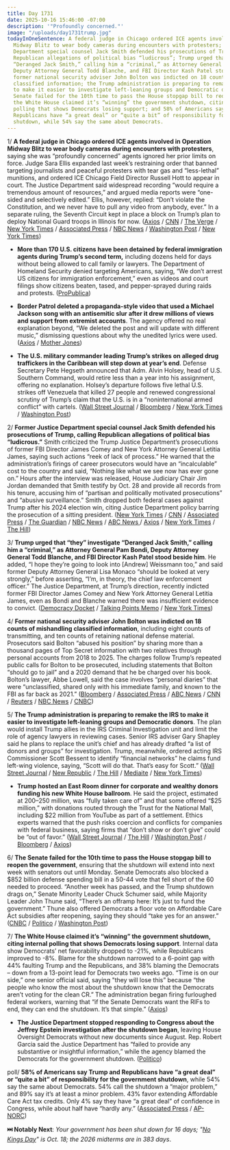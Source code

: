 ```yaml
---
title: Day 1731
date: 2025-10-16 15:46:00 -07:00
description: '"Profoundly concerned."'
image: "/uploads/day1731trump.jpg"
todayInOneSentence: A federal judge in Chicago ordered ICE agents involved in Operation
  Midway Blitz to wear body cameras during encounters with protesters; former Justice
  Department special counsel Jack Smith defended his prosecutions of Trump, calling
  Republican allegations of political bias “ludicrous”; Trump urged that “they” investigate
  “Deranged Jack Smith,” calling him a “criminal,” as Attorney General Pam Bondi,
  Deputy Attorney General Todd Blanche, and FBI Director Kash Patel stood beside him;
  former national security adviser John Bolton was indicted on 18 counts of mishandling
  classified information; the Trump administration is preparing to remake the IRS
  to make it easier to investigate left-leaning groups and Democratic donors; the
  Senate failed for the 10th time to pass the House stopgap bill to reopen the government;
  the White House claimed it’s “winning” the government shutdown, citing internal
  polling that shows Democrats losing support; and 58% of Americans say Trump and
  Republicans have “a great deal” or “quite a bit” of responsibility for the government
  shutdown, while 54% say the same about Democrats.
---
```


1/ **A federal judge in Chicago ordered ICE agents involved in Operation Midway Blitz to wear body cameras during encounters with protesters**, saying she was “profoundly concerned” agents ignored her prior limits on force. Judge Sara Ellis expanded last week’s restraining order that banned targeting journalists and peaceful protesters with tear gas and “less-lethal” munitions, and ordered ICE Chicago Field Director Russell Hott to appear in court. The Justice Department said widespread recording “would require a tremendous amount of resources,” and argued media reports were “one-sided and selectively edited.” Ellis, however, replied: “Don’t violate the Constitution, and we never have to pull any video from anybody, ever.” In a separate ruling, the Seventh Circuit kept in place a block on Trump’s plan to deploy National Guard troops in Illinois for now. ([Axios](https://www.axios.com/2025/10/16/chicago-ice-protests-immigration-body-cameras) / [CNN](https://www.cnn.com/2025/10/16/us/illinois-judge-trump-chicago-protesters) / [The Verge](https://www.theverge.com/news/801112/judge-orders-chicago-ice-agents-use-body-cams) / [New York Times](https://www.nytimes.com/2025/10/16/us/politics/chicago-immigration-agents-body-cameras.html) / [Associated Press](https://apnews.com/article/chicago-immigration-crackdown-judge-d5414dffbbd9380f95211c2c18d653d2) / [NBC News](https://www.nbcnews.com/news/us-news/judge-orders-federal-immigration-officers-chicago-wear-body-cameras-rcna238017) / [Washington Post](https://www.washingtonpost.com/politics/2025/10/16/illinois-chicago-national-guard-troops-trump/) / [New York Times](https://www.nytimes.com/2025/10/16/us/appeals-trump-national-guard-troops-illinois.html))

* **More than 170 U.S. citizens have been detained by federal immigration agents during Trump’s second term,** including dozens held for days without being allowed to call family or lawyers. The Department of Homeland Security denied targeting Americans, saying, “We don’t arrest US citizens for immigration enforcement,” even as videos and court filings show citizens beaten, tased, and pepper-sprayed during raids and protests. ([ProPublica](https://www.propublica.org/article/immigration-dhs-american-citizens-arrested-detained-against-will))

* **Border Patrol deleted a propaganda-style video that used a Michael Jackson song with an antisemitic slur after it drew millions of views and support from extremist accounts**. The agency offered no real explanation beyond, “We deleted the post and will update with different music,” dismissing questions about why the unedited lyrics were used. ([Axios](https://www.axios.com/2025/10/15/border-patrol-antisemitic-slur-michael-jackson-song) / [Mother Jones](https://www.motherjones.com/politics/2025/10/michael-jackson-border-patrol/))

* **The U.S. military commander leading Trump’s strikes on alleged drug traffickers in the Caribbean will step down at year’s end**. Defense Secretary Pete Hegseth announced that Adm. Alvin Holsey, head of U.S. Southern Command, would retire less than a year into his assignment, offering no explanation. Holsey’s departure follows five lethal U.S. strikes off Venezuela that killed 27 people and renewed congressional scrutiny of Trump’s claim that the U.S. is in a “noninternational armed conflict” with cartels. ([Wall Street Journal](https://www.wsj.com/politics/national-security/head-of-u-s-southern-command-to-step-down-at-years-end-2d3d66ed) / [Bloomberg](https://www.bloomberg.com/news/articles/2025-10-16/southcom-commander-alvin-holsey-is-said-to-have-resigned) / [New York Times](https://www.nytimes.com/2025/10/16/us/politics/southern-command-head-stepping-down.html) / [Washington Post](https://www.washingtonpost.com/national-security/2025/10/16/alvin-holsey-venezuela-hegseth-trump/))

2/ **Former Justice Department special counsel Jack Smith defended his prosecutions of Trump, calling Republican allegations of political bias “ludicrous.”** Smith criticized the Trump Justice Department’s prosecutions of former FBI Director James Comey and New York Attorney General Letitia James, saying such actions “reek of lack of process.” He warned that the administration’s firings of career prosecutors would have an “incalculable” cost to the country and said, “Nothing like what we see now has ever gone on.” Hours after the interview was released, House Judiciary Chair Jim Jordan demanded that Smith testify by Oct. 28 and provide all records from his tenure, accusing him of “partisan and politically motivated prosecutions” and “abusive surveillance.” Smith dropped both federal cases against Trump after his 2024 election win, citing Justice Department policy barring the prosecution of a sitting president. ([New York Times](https://www.nytimes.com/2025/10/14/us/politics/jack-smith-house-judiciary-committee.html) / [CNN](https://www.cnn.com/2025/10/14/politics/jack-smith-interview-special-counsel-justice-department-trump) / [Associated Press](https://apnews.com/article/trump-special-counsel-jack-smith-56133995b68849bdba21f65c95bc5e56) / [The Guardian](https://www.theguardian.com/us-news/2025/oct/15/jack-smith-defends-trump-prosecutions) / [NBC News](https://www.nbcnews.com/politics/justice-department/jack-smith-speaks-trump-administration-rare-interview-rcna237688) / [ABC News ](https://abcnews.go.com/Politics/house-judiciary-chairman-jim-jordan-calls-jack-smith/story?id=126518130)/ [Axios](https://www.axios.com/2025/10/14/jack-smith-subpoena-trump-january-6) / [New York Times](https://www.nytimes.com/2025/10/15/us/jack-smith-video-justice-connection.html) / [The Hill](https://thehill.com/homenews/administration/5557119-jack-smith-defends-trump-charges/))

3/ **Trump urged that “they” investigate “Deranged Jack Smith,” calling him a “criminal,” as Attorney General Pam Bondi, Deputy Attorney General Todd Blanche, and FBI Director Kash Patel stood beside him**. He added, “I hope they’re going to look into [Andrew] Weissmann too,” and said former Deputy Attorney General Lisa Monaco “should be looked at very strongly,” before asserting, “I’m, in theory, the chief law enforcement officer.” The Justice Department, at Trump’s direction, recently indicted former FBI Director James Comey and New York Attorney General Letitia James, even as Bondi and Blanche warned there was insufficient evidence to convict. ([Democracy Docket](https://www.democracydocket.com/news-alerts/trump-jack-smith-criminal-attorney-general-pam-bondi/) / [Talking Points Memo](https://talkingpointsmemo.com/morning-memo/in-oval-office-screed-trump-shows-whos-really-running-doj) / [New York Times](https://www.nytimes.com/2025/10/15/us/politics/trump-bondi-patel-blanche-oval-office.html))

4/ **Former national security adviser John Bolton was indicted on 18 counts of mishandling classified information**, including eight counts of transmitting, and ten counts of retaining national defense material. Prosecutors said Bolton “abused his position” by sharing more than a thousand pages of Top Secret information with two relatives through personal accounts from 2018 to 2025. The charges follow Trump’s repeated public calls for Bolton to be prosecuted, including statements that Bolton “should go to jail” and a 2020 demand that he be charged over his book. Bolton’s lawyer, Abbe Lowell, said the case involves “personal diaries” that were “unclassified, shared only with his immediate family, and known to the FBI as far back as 2021.” ([Bloomberg](https://www.bloomberg.com/news/articles/2025-10-16/john-bolton-indicted-over-handling-of-classified-documents) / [Associated Press](https://apnews.com/article/john-bolton-indictment-classified-information-1e21da0591d1195fbf58c0df28d57c9f) / [ABC News](https://abcnews.go.com/US/prosecutors-expected-seek-grand-jury-indictment-former-trump/story?id=126472878) / [CNN](https://www.cnn.com/2025/10/16/politics/john-bolton-grand-jury-maryland) / [Reuters](https://www.reuters.com/business/finance/justice-department-seek-indictment-ex-national-security-adviser-bolton-bloomberg-2025-10-16/) / [NBC News](https://www.nbcnews.com/politics/justice-department/john-bolton-indicted-trump-rcna236983) / [CNBC](https://www.cnbc.com/2025/10/16/trump-john-bolton-grand-jury-indictment.html))

5/ **The Trump administration is preparing to remake the IRS to make it easier to investigate left-leaning groups and Democratic donors**. The plan would install Trump allies in the IRS Criminal Investigation unit and limit the role of agency lawyers in reviewing cases. Senior IRS adviser Gary Shapley said he plans to replace the unit’s chief and has already drafted “a list of donors and groups” for investigation. Trump, meanwhile, ordered acting IRS Commissioner Scott Bessent to identify “financial networks” he claims fund left-wing violence, saying, “Scott will do that. That’s easy for Scott.” ([Wall Street Journal](https://www.wsj.com/politics/policy/trump-irs-investigations-left-leaning-groups-democratic-donors-612a095e) / [New Republic](https://newrepublic.com/post/201853/trump-irs-enemies-liberal-groups) / [The Hill](https://thehill.com/homenews/house/5558426-warren-davidson-irs-repeal/) / [Mediaite](https://www.mediaite.com/media/tv/gop-congressman-calls-for-the-irs-to-be-shuttered-and-the-constitution-to-be-amended-amid-report-trump-is-targeting-left-wing-groups/) / [New York Times](https://www.nytimes.com/2025/10/15/us/politics/trump-federal-funds-government-shutdown.html))

* **Trump hosted an East Room dinner for corporate and wealthy donors funding his new White House ballroom**. He said the project, estimated at $200–$250 million, was “fully taken care of” and that some offered “$25 million,” with donations routed through the Trust for the National Mall, including $22 million from YouTube as part of a settlement. Ethics experts warned that the push risks coercion and conflicts for companies with federal business, saying firms that “don’t show or don’t give” could be “out of favor.” ([Wall Street Journal](https://www.wsj.com/politics/policy/trump-ballroom-donors-white-house-dinner-ccba9448) / [The Hill](https://thehill.com/homenews/administration/5557860-trump-hosts-ballroom-donors-white-house-dinner/) / [Washington Post](https://www.washingtonpost.com/politics/2025/10/15/trump-ballroom-donations-companies/) / [Bloomberg](https://www.bloomberg.com/news/articles/2025-10-15/trump-to-fete-billionaires-schwarzman-hamm-at-white-house-party) / [Axios](https://www.axios.com/2025/10/16/trump-white-house-ballroom-ethics-donors))

6/ **The Senate failed for the 10th time to pass the House stopgap bill to reopen the government**, ensuring that the shutdown will extend into next week with senators out until Monday. Senate Democrats also blocked a $852 billion defense spending bill in a 50-44 vote that fell short of the 60 needed to proceed. “Another week has passed, and the Trump shutdown drags on,” Senate Minority Leader Chuck Schumer said, while Majority Leader John Thune said, “There’s an offramp here: It’s just to fund the government.” Thune also offered Democrats a floor vote on Affordable Care Act subsidies after reopening, saying they should “take yes for an answer.” ([CNBC](https://www.cnbc.com/2025/10/16/government-shutdown-military-pay.html) / [Politico](https://www.politico.com/live-updates/2025/10/16/congress/senate-rejects-funding-patch-for-10th-time-amid-shutdown-stalemate-00611277) / [Washington Post](https://www.washingtonpost.com/politics/2025/10/16/government-shutdown-defense-bill/))

7/ **The White House claimed it’s “winning” the government shutdown, citing internal polling that shows Democrats losing support**. Internal data show Democrats’ net favorability dropped to -21%, while Republicans improved to -8%. Blame for the shutdown narrowed to a 6-point gap with 44% faulting Trump and the Republicans, and 38% blaming the Democrats – down from a 13-point lead for Democrats two weeks ago. “Time is on our side,” one senior official said, saying "they will lose this” because “the people who know the most about the shutdown know that the Democrats aren’t voting for the clean CR.” The administration began firing furloughed federal workers, warning that “if the Senate Democrats want the RIFs to end, they can end the shutdown. It’s that simple.” ([Axios](https://www.axios.com/2025/10/16/trump-polls-government-shutdown-democrats))

* **The Justice Department stopped responding to Congress about the Jeffrey Epstein investigation after the shutdown began**, leaving House Oversight Democrats without new documents since August. Rep. Robert Garcia said the Justice Department has “failed to provide any substantive or insightful information,” while the agency blamed the Democrats for the government shutdown. ([Politico](https://www.politico.com/live-updates/2025/10/16/congress/doj-silent-on-epstein-files-00611626))

poll/ **58% of Americans say Trump and Republicans have “a great deal” or “quite a bit” of responsibility for the government shutdown**, while 54% say the same about Democrats. 54% call the shutdown a “major problem,” and 89% say it’s at least a minor problem. 43% favor extending Affordable Care Act tax credits. Only 4% say they have “a great deal” of confidence in Congress, while about half have “hardly any.” ([Associated Press](https://apnews.com/article/poll-government-shutdown-blame-trump-republicans-democrats-12c01432bbb43746b6d8d32390c959f4) / [AP-NORC](https://apnorc.org/projects/most-see-the-federal-shutdown-as-a-problem-and-think-there-is-plenty-of-blame-to-go-around/))

**⏭️ Notably Next**: *Your government has been shut down for 16 days; "[No Kings Day](https://www.nokings.org/)" is Oct. 18; the 2026 midterms are in 383 days*. 

